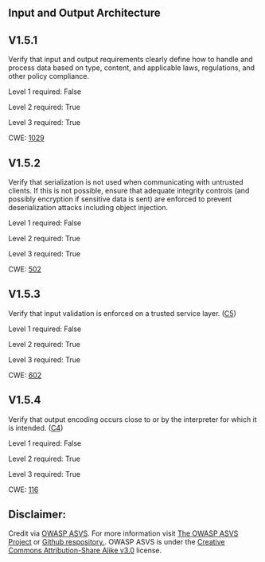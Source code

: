 ##  Input and Output Architecture

## V1.5.1

Verify that input and output requirements clearly define how to handle and process data based on type, content, and applicable laws, regulations, and other policy compliance.

Level 1 required: False

Level 2 required: True

Level 3 required: True

CWE: [1029](https://cwe.mitre.org/data/definitions/1029)

## V1.5.2

Verify that serialization is not used when communicating with untrusted clients. If this is not possible, ensure that adequate integrity controls (and possibly encryption if sensitive data is sent) are enforced to prevent deserialization attacks including object injection.

Level 1 required: False

Level 2 required: True

Level 3 required: True

CWE: [502](https://cwe.mitre.org/data/definitions/502)

## V1.5.3

Verify that input validation is enforced on a trusted service layer. ([C5](https://owasp.org/www-project-proactive-controls/#div-numbering))

Level 1 required: False

Level 2 required: True

Level 3 required: True

CWE: [602](https://cwe.mitre.org/data/definitions/602)

## V1.5.4

Verify that output encoding occurs close to or by the interpreter for which it is intended. ([C4](https://owasp.org/www-project-proactive-controls/#div-numbering))

Level 1 required: False

Level 2 required: True

Level 3 required: True

CWE: [116](https://cwe.mitre.org/data/definitions/116)



## Disclaimer:

Credit via [OWASP ASVS](https://owasp.org/www-project-application-security-verification-standard/). For more information visit [The OWASP ASVS Project](https://owasp.org/www-project-application-security-verification-standard/) or [Github respository.](https://github.com/OWASP/ASVS). OWASP ASVS is under the [Creative Commons Attribution-Share Alike v3.0](https://creativecommons.org/licenses/by-sa/3.0/) license.
